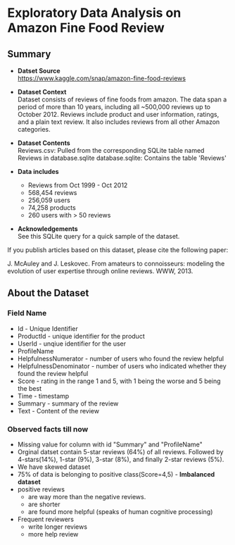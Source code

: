 
# Exploratory Data Analysis on Amazon Fine Food Review 

## Summary

- **Datset Source**  
https://www.kaggle.com/snap/amazon-fine-food-reviews


- **Dataset Context**  
Dataset consists of reviews of fine foods from amazon. The data span a period of more than 10 years, including all ~500,000 reviews up to October 2012. Reviews include product and user information, ratings, and a plain text review. It also includes reviews from all other Amazon categories.

- **Dataset Contents**  
Reviews.csv: Pulled from the corresponding SQLite table named Reviews in database.sqlite
database.sqlite: Contains the table 'Reviews'

- **Data includes**  
    - Reviews from Oct 1999 - Oct 2012
    - 568,454 reviews
    - 256,059 users
    - 74,258 products
    - 260 users with > 50 reviews
    
- **Acknowledgements**  
See this SQLite query for a quick sample of the dataset.  

If you publish articles based on this dataset, please cite the following paper:  

J. McAuley and J. Leskovec. From amateurs to connoisseurs: modeling the evolution of user expertise through online reviews. WWW, 2013.  


## About the Dataset 

### Field Name 
- Id - Unique Identifier
- ProductId - unique identifier for the product
- UserId - unqiue identifier for the user
- ProfileName
- HelpfulnessNumerator - number of users who found the review helpful
- HelpfulnessDenominator - number of users who indicated whether they found the review helpful
- Score - rating in the range 1 and 5, with 1 being the worse and 5 being the best
- Time - timestamp 
- Summary - summary of the review
- Text - Content of the review

### Observed facts till now   
- Missing value for column with id "Summary" and "ProfileName"
- Orginal datset contain 5-star reviews (64%) of all reviews. Followed by 4-stars(14%),  1-star (9%), 3-star (8%), and finally 2-star reviews (5%).
- We have skewed dataset
- 75% of data is belonging to positive class(Score=4,5) - **Imbalanced dataset**
- positive reviews 
    - are way more than the negative reviews.
    - are shorter
    - are found more helpful (speaks of human cognitive processing)
- Frequent reviewers
    - write longer reviews
    - more help review 
